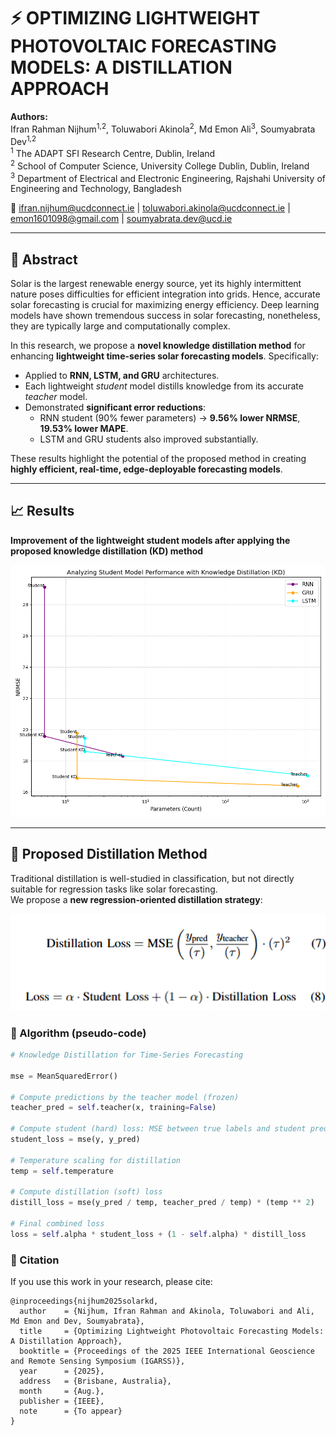 # ⚡ OPTIMIZING LIGHTWEIGHT PHOTOVOLTAIC FORECASTING MODELS: A DISTILLATION APPROACH

**Authors:**  
Ifran Rahman Nijhum<sup>1,2</sup>, Toluwabori Akinola<sup>2</sup>, Md Emon Ali<sup>3</sup>, Soumyabrata Dev<sup>1,2</sup>  
<sup>1</sup> The ADAPT SFI Research Centre, Dublin, Ireland  
<sup>2</sup> School of Computer Science, University College Dublin, Dublin, Ireland  
<sup>3</sup> Department of Electrical and Electronic Engineering, Rajshahi University of Engineering and Technology, Bangladesh  

📧 ifran.nijhum@ucdconnect.ie | toluwabori.akinola@ucdconnect.ie | emon1601098@gmail.com | soumyabrata.dev@ucd.ie  

---

## 🔎 Abstract
Solar is the largest renewable energy source, yet its highly intermittent nature poses difficulties for efficient integration into grids. Hence, accurate solar forecasting is crucial for maximizing energy efficiency. Deep learning models have shown tremendous success in solar forecasting, nonetheless, they are typically large and computationally complex.  

In this research, we propose a **novel knowledge distillation method** for enhancing **lightweight time-series solar forecasting models**. Specifically:  

- Applied to **RNN, LSTM, and GRU** architectures.  
- Each lightweight *student* model distills knowledge from its accurate *teacher* model.  
- Demonstrated **significant error reductions**:  
  - RNN student (90% fewer parameters) → **9.56% lower NRMSE**, **19.53% lower MAPE**.  
  - LSTM and GRU students also improved substantially.  

These results highlight the potential of the proposed method in creating **highly efficient, real-time, edge-deployable forecasting models**.  

---

## 📈 Results
**Improvement of the lightweight student models after applying the proposed knowledge distillation (KD) method**  

![Student Model Improvements](kd/summarized_result.png)  

---

## 🧠 Proposed Distillation Method

Traditional distillation is well-studied in classification, but not directly suitable for regression tasks like solar forecasting.  
We propose a **new regression-oriented distillation strategy**:

<p align="left">
  <img src="kd/kd.png" alt="Proposed Knowledge Distillation" width="600"/>
</p>


### 📌 Algorithm (pseudo-code)

```python
# Knowledge Distillation for Time-Series Forecasting

mse = MeanSquaredError()

# Compute predictions by the teacher model (frozen)
teacher_pred = self.teacher(x, training=False)

# Compute student (hard) loss: MSE between true labels and student predictions
student_loss = mse(y, y_pred)

# Temperature scaling for distillation
temp = self.temperature

# Compute distillation (soft) loss
distill_loss = mse(y_pred / temp, teacher_pred / temp) * (temp ** 2)

# Final combined loss
loss = self.alpha * student_loss + (1 - self.alpha) * distill_loss

```


### 📖 Citation

If you use this work in your research, please cite:
```
@inproceedings{nijhum2025solarkd,
  author    = {Nijhum, Ifran Rahman and Akinola, Toluwabori and Ali, Md Emon and Dev, Soumyabrata},
  title     = {Optimizing Lightweight Photovoltaic Forecasting Models: A Distillation Approach},
  booktitle = {Proceedings of the 2025 IEEE International Geoscience and Remote Sensing Symposium (IGARSS)},
  year      = {2025},
  address   = {Brisbane, Australia},
  month     = {Aug.},
  publisher = {IEEE},
  note      = {To appear}
}

```
